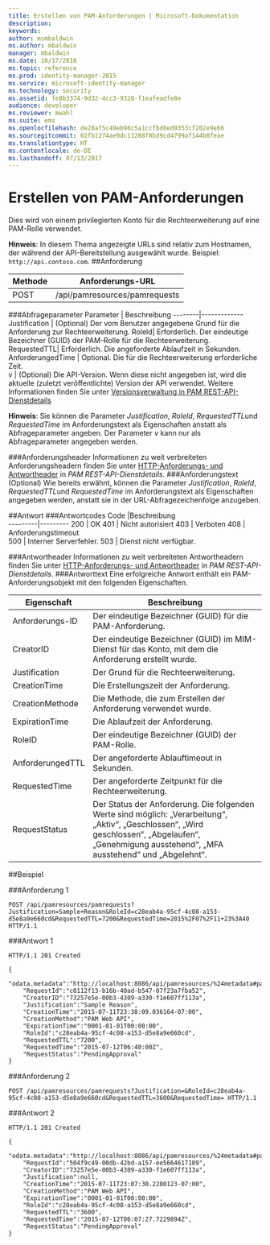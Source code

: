 ```yaml
---
title: Erstellen von PAM-Anforderungen | Microsoft-Dokumentation
description: 
keywords: 
author: msmbaldwin
ms.author: mbaldwin
manager: mbaldwin
ms.date: 10/17/2016
ms.topic: reference
ms.prod: identity-manager-2015
ms.service: microsoft-identity-manager
ms.technology: security
ms.assetid: fe8b3374-9d32-4cc3-9328-f1eafeadfe8e
audience: developer
ms.reviewer: mwahl
ms.suite: ems
ms.openlocfilehash: de28af5c49eb98c5a1ccfbd8ed9353cf202e9e66
ms.sourcegitcommit: 02fb1274ae0dc11288f8bd9cd4799af144b8feae
ms.translationtype: HT
ms.contentlocale: de-DE
ms.lasthandoff: 07/13/2017
---
```

# <a name="create-pam-request"></a>Erstellen von PAM-Anforderungen
Dies wird von einem privilegierten Konto für die Rechteerweiterung auf eine PAM-Rolle verwendet.

**Hinweis**: In diesem Thema angezeigte URLs sind relativ zum Hostnamen, der während der API-Bereitstellung ausgewählt wurde. Beispiel: `http://api.contoso.com`.
##<a name="request"></a>Anforderung


Methode  |Anforderungs-URL  
---------|---------
POST     |/api/pamresources/pamrequests

###<a name="query-parameters"></a>Abfrageparameter
Parameter | Beschreibung
--------|-------------
Justification | (Optional) Der vom Benutzer angegebene Grund für die Anforderung zur Rechteerweiterung.
RoleId| Erforderlich. Der eindeutige Bezeichner (GUID) der PAM-Rolle für die Rechteerweiterung.
RequestedTTL| Erforderlich. Die angeforderte Ablaufzeit in Sekunden.
AnforderungedTime | Optional. Die für die Rechteerweiterung erforderliche Zeit.  
v | (Optional) Die API-Version. Wenn diese nicht angegeben ist, wird die aktuelle (zuletzt veröffentlichte) Version der API verwendet. Weitere Informationen finden Sie unter [Versionsverwaltung in PAM REST-API-Dienstdetails](privileged-access-management-rest-api-service-details.md#versioning)

**Hinweis**: Sie können die Parameter *Justification*, *RoleId*, *RequestedTTL*und *RequestedTime* im Anforderungstext als Eigenschaften anstatt als Abfrageparameter angeben. Der Parameter *v* kann nur als Abfrageparameter angegeben werden.

###<a name="request-headers"></a>Anforderungsheader
Informationen zu weit verbreiteten Anforderungsheadern finden Sie unter [HTTP-Anforderungs- und Antwortheader](privileged-access-management-rest-api-service-details.md#http-request-and-response-headers) in *PAM REST-API-Dienstdetails*.
###<a name="request-body"></a>Anforderungstext
(Optional) Wie bereits erwähnt, können die Parameter *Justification*, *RoleId*, *RequestedTTL*und *RequestedTime* im Anforderungstext als Eigenschaften angegeben werden, anstatt sie in der URL-Abfragezeichenfolge anzugeben.

##<a name="response"></a>Antwort
###<a name="response-codes"></a>Antwortcodes
Code  |Beschreibung  
---------|---------
200 | OK
401 | Nicht autorisiert
403 | Verboten
408 | Anforderungstimeout   
500 | Interner Serverfehler.
503 | Dienst nicht verfügbar.

###<a name="response-headers"></a>Antwortheader
Informationen zu weit verbreiteten Antwortheadern finden Sie unter [HTTP-Anforderungs- und Antwortheader](privileged-access-management-rest-api-service-details.md#http-request-and-response-headers) in *PAM REST-API-Dienstdetails*.
###<a name="response-body"></a>Antworttext
Eine erfolgreiche Antwort enthält ein PAM-Anforderungsobjekt mit den folgenden Eigenschaften.

Eigenschaft | Beschreibung
--------|-------------
Anforderungs-ID | Der eindeutige Bezeichner (GUID) für die PAM-Anforderung.
CreatorID | Der eindeutige Bezeichner (GUID) im MIM-Dienst für das Konto, mit dem die Anforderung erstellt wurde.
Justification | Der Grund für die Rechteerweiterung.
CreationTime | Die Erstellungszeit der Anforderung.
CreationMethode | Die Methode, die zum Erstellen der Anforderung verwendet wurde.
ExpirationTime | Die Ablaufzeit der Anforderung.
RoleID| Der eindeutige Bezeichner (GUID) der PAM-Rolle.
AnforderungedTTL | Der angeforderte Ablauftimeout in Sekunden.
RequestedTime | Der angeforderte Zeitpunkt für die Rechteerweiterung.
RequestStatus | Der Status der Anforderung. Die folgenden Werte sind möglich: „Verarbeitung“, „Aktiv“, „Geschlossen“, „Wird geschlossen“, „Abgelaufen“, „Genehmigung ausstehend“, „MFA ausstehend“ und „Abgelehnt“.

##<a name="example"></a>Beispiel

###<a name="request-1"></a>Anforderung 1
```
POST /api/pamresources/pamrequests?Justification=Sample+Reason&RoleId=c28eab4a-95cf-4c08-a153-d5e8a9e660cd&RequestedTTL=7200&RequestedTime=2015%2F07%2F11+23%3A40 HTTP/1.1
```
###<a name="response-1"></a>Antwort 1
```
HTTP/1.1 201 Created

{  
    "odata.metadata":"http://localhost:8086/api/pamresources/%24metadata#pamrequests/@Element",
    "RequestId":"c0112f13-b16b-40ad-b547-07f23a7fba52",
    "CreatorID":"73257e5e-00b3-4309-a330-f1e607ff113a",
    "Justification":"Sample Reason",
    "CreationTime":"2015-07-11T23:38:09.036164-07:00",
    "CreationMethod":"PAM Web API",
    "ExpirationTime":"0001-01-01T00:00:00",
    "RoleId":"c28eab4a-95cf-4c08-a153-d5e8a9e660cd",
    "RequestedTTL":"7200",
    "RequestedTime":"2015-07-12T06:40:00Z",
    "RequestStatus":"PendingApproval"
}
```       

###<a name="request-2"></a>Anforderung 2
```
POST /api/pamresources/pamrequests?Justification=&RoleId=c28eab4a-95cf-4c08-a153-d5e8a9e660cd&RequestedTTL=3600&RequestedTime= HTTP/1.1
```
###<a name="response-2"></a>Antwort 2
```
HTTP/1.1 201 Created

{
    "odata.metadata":"http://localhost:8086/api/pamresources/%24metadata#pamrequests/@Element",
    "RequestId":"504f9c49-00db-42bd-a157-ee5664617189",
    "CreatorID":"73257e5e-00b3-4309-a330-f1e607ff113a",
    "Justification":null,
    "CreationTime":"2015-07-11T23:07:30.2200123-07:00",
    "CreationMethod":"PAM Web API",
    "ExpirationTime":"0001-01-01T00:00:00",
    "RoleId":"c28eab4a-95cf-4c08-a153-d5e8a9e660cd",
    "RequestedTTL":"3600",
    "RequestedTime":"2015-07-12T06:07:27.7229894Z",
    "RequestStatus":"PendingApproval"
}
```       
